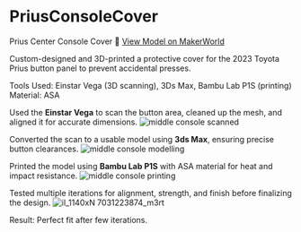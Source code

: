 # PriusConsoleCover

Prius Center Console Cover
🔗 [View Model on MakerWorld](https://makerworld.com/en/models/1447986-prius-gen-5-button-guard-2023#profileId-2031198)

Custom-designed and 3D-printed a protective cover for the 2023 Toyota Prius button panel to prevent accidental presses.

Tools Used: Einstar Vega (3D scanning), 3Ds Max, Bambu Lab P1S (printing)
Material: ASA

Used the **Einstar Vega** to scan the button area, cleaned up the mesh, and aligned it for accurate dimensions.
![middle console scanned](https://github.com/user-attachments/assets/145b3c90-ed50-4d77-b568-15cca79b664e)

Converted the scan to a usable model using **3ds Max**, ensuring precise button clearances.
![middle console modelling](https://github.com/user-attachments/assets/9a596b36-1354-42bd-b938-485b147ff02a)

Printed the model using **Bambu Lab P1S** with ASA material for heat and impact resistance.
![middle console printing](https://github.com/user-attachments/assets/729b9a4d-08c7-4d5f-bb43-1f1c73efe8b5)

Tested multiple iterations for alignment, strength, and finish before finalizing the design.
![il_1140xN 7031223874_m3rt](https://github.com/user-attachments/assets/0a758d01-bdc7-48d5-b28e-81b2db7d92e2)

Result: Perfect fit after few iterations.
